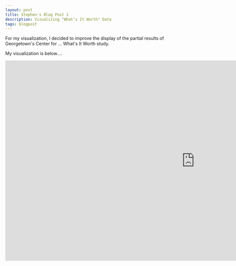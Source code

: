 ```yaml
---
layout: post
title: Stephen's Blog Post 1
description: Visualizing "What's It Worth" Data
tags: blogpost
---
```


For my visualization, I decided to improve the display of the partial results of Georgetown's Center for ... What's It Worth study.

My visualization is below....

<iframe width="1200" height="635" src="http://jsfiddle.net/stephenkappel/bk854/embedded/" allowfullscreen="allowfullscreen" frameborder="0"></iframe>